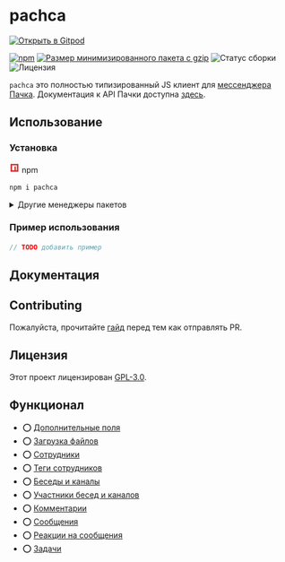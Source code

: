 # pachca
<a href="https://gitpod.io/#https://github.com/MonsterDeveloper/pachca" rel="nofollow noopener noreferrer" target="_blank" class="after:hidden"><img src="https://gitpod.io/button/open-in-gitpod.svg" alt="Открыть в Gitpod"></a>

[![npm](https://img.shields.io/npm/v/pachca)](https://npmjs.com/package/pachca)
[![Размер минимизированного пакета с gzip](https://img.shields.io/bundlejs/size/pachca)](https://bundlejs.com/?q=pachca)
![Статус сборки](https://img.shields.io/github/actions/workflow/status/MonsterDeveloper/pachca/publish-to-npm.yml)
![Лицензия](https://img.shields.io/github/license/MonsterDeveloper/pachca)


`pachca` это полностью типизированный JS клиент для [мессенджера Пачка](https://pachca.com). Документация к API Пачки доступна [здесь](https://crm.pachca.com/dev/).

## Использование

### Установка
<img height="18" src="https://raw.githubusercontent.com/PKief/vscode-material-icon-theme/main/icons/npm.svg"> npm

```bash
npm i pachca
```
<details>
  <summary>Другие менеджеры пакетов</summary>

  <img height="18" src="https://raw.githubusercontent.com/PKief/vscode-material-icon-theme/main/icons/pnpm.svg"> pnpm

  ```bash
  pnpm add pachca
  ```

  <img height="18" src="https://raw.githubusercontent.com/PKief/vscode-material-icon-theme/main/icons/yarn.svg"> Yarn

  ```bash
  yarn add pachca
  ```

  <img height="18" src="https://raw.githubusercontent.com/PKief/vscode-material-icon-theme/main/icons/bun.svg"> bun

  ```bash
  bun add pachca
  ```

  <img height="18" src="https://raw.githubusercontent.com/PKief/vscode-material-icon-theme/main/icons/deno.svg"> Deno

  ```typescript
  import { Pachca } from "https://esm.sh/pachca";
  ```
</details>

### Пример использования
```typescript
// TODO добавить пример
```

## Документация


## Contributing
Пожалуйста, прочитайте [гайд](./CONTRIBUTING.md) перед тем как отправлять PR.

## Лицензия
Этот проект лицензирован [GPL-3.0](./LICENSE).

## Функционал
- ⭕ [Дополнительные поля](https://crm.pachca.com/dev/common/fields/)
- ⭕ [Загрузка файлов](https://crm.pachca.com/dev/common/files/)
- ⭕ [Сотрудники](https://crm.pachca.com/dev/users/new/)
- ⭕ [Теги сотрудников](https://crm.pachca.com/dev/group_tags/list/)
- ⭕ [Беседы и каналы](https://crm.pachca.com/dev/chats/new/)
- ⭕ [Участники бесед и каналов](https://crm.pachca.com/dev/members/users/new/)
- ⭕ [Комментарии](https://crm.pachca.com/dev/threads/new/)
- ⭕ [Сообщения](https://crm.pachca.com/dev/messages/new/)
- ⭕ [Реакции на сообщения](https://crm.pachca.com/dev/reactions/new/)
- ⭕ [Задачи](https://crm.pachca.com/dev/tasks/new/)